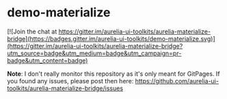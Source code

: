 # demo-materialize 

[![Join the chat at https://gitter.im/aurelia-ui-toolkits/aurelia-materialize-bridge](https://badges.gitter.im/aurelia-ui-toolkits/demo-materialize.svg)](https://gitter.im/aurelia-ui-toolkits/aurelia-materialize-bridge?utm_source=badge&utm_medium=badge&utm_campaign=pr-badge&utm_content=badge)

**Note**: I don't really monitor this repository as it's only meant for GitPages. If you found any issues, please post then here: https://github.com/aurelia-ui-toolkits/aurelia-materialize-bridge/issues
